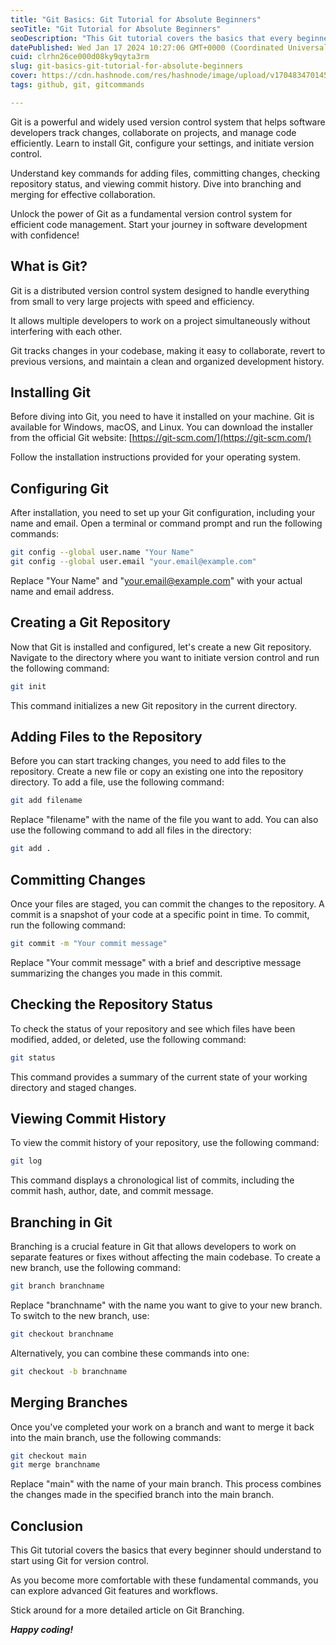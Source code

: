 ```yaml
---
title: "Git Basics: Git Tutorial for Absolute Beginners"
seoTitle: "Git Tutorial for Absolute Beginners"
seoDescription: "This Git tutorial covers the basics that every beginner should understand to start using Git for version control."
datePublished: Wed Jan 17 2024 10:27:06 GMT+0000 (Coordinated Universal Time)
cuid: clrhn26ce000d08ky9qyta3rm
slug: git-basics-git-tutorial-for-absolute-beginners
cover: https://cdn.hashnode.com/res/hashnode/image/upload/v1704834701450/092c7eb1-17a7-4ab0-a9b1-2a1d124f66af.png
tags: github, git, gitcommands

---
```


Git is a powerful and widely used version control system that helps software developers track changes, collaborate on projects, and manage code efficiently. Learn to install Git, configure your settings, and initiate version control.

Understand key commands for adding files, committing changes, checking repository status, and viewing commit history. Dive into branching and merging for effective collaboration.

Unlock the power of Git as a fundamental version control system for efficient code management. Start your journey in software development with confidence!

## What is Git?

Git is a distributed version control system designed to handle everything from small to very large projects with speed and efficiency.

It allows multiple developers to work on a project simultaneously without interfering with each other.

Git tracks changes in your codebase, making it easy to collaborate, revert to previous versions, and maintain a clean and organized development history.

## Installing Git

Before diving into Git, you need to have it installed on your machine. Git is available for Windows, macOS, and Linux. You can download the installer from the official Git website: [https://git-scm.com/](https://git-scm.com/)

Follow the installation instructions provided for your operating system.

## Configuring Git

After installation, you need to set up your Git configuration, including your name and email. Open a terminal or command prompt and run the following commands:

```bash
git config --global user.name "Your Name"
git config --global user.email "your.email@example.com"
```

Replace "Your Name" and "[your.email@example.com](mailto:your.email@example.com)" with your actual name and email address.

## Creating a Git Repository

Now that Git is installed and configured, let's create a new Git repository. Navigate to the directory where you want to initiate version control and run the following command:

```bash
git init
```

This command initializes a new Git repository in the current directory.

## Adding Files to the Repository

Before you can start tracking changes, you need to add files to the repository. Create a new file or copy an existing one into the repository directory. To add a file, use the following command:

```bash
git add filename
```

Replace "filename" with the name of the file you want to add. You can also use the following command to add all files in the directory:

```bash
git add .
```

## Committing Changes

Once your files are staged, you can commit the changes to the repository. A commit is a snapshot of your code at a specific point in time. To commit, run the following command:

```bash
git commit -m "Your commit message"
```

Replace "Your commit message" with a brief and descriptive message summarizing the changes you made in this commit.

## Checking the Repository Status

To check the status of your repository and see which files have been modified, added, or deleted, use the following command:

```bash
git status
```

This command provides a summary of the current state of your working directory and staged changes.

## Viewing Commit History

To view the commit history of your repository, use the following command:

```bash
git log
```

This command displays a chronological list of commits, including the commit hash, author, date, and commit message.

## Branching in Git

Branching is a crucial feature in Git that allows developers to work on separate features or fixes without affecting the main codebase. To create a new branch, use the following command:

```bash
git branch branchname
```

Replace "branchname" with the name you want to give to your new branch. To switch to the new branch, use:

```bash
git checkout branchname
```

Alternatively, you can combine these commands into one:

```bash
git checkout -b branchname
```

## Merging Branches

Once you've completed your work on a branch and want to merge it back into the main branch, use the following commands:

```bash
git checkout main
git merge branchname
```

Replace "main" with the name of your main branch. This process combines the changes made in the specified branch into the main branch.

## Conclusion

This Git tutorial covers the basics that every beginner should understand to start using Git for version control.

As you become more comfortable with these fundamental commands, you can explore advanced Git features and workflows.

Stick around for a more detailed article on Git Branching.

***Happy coding!***